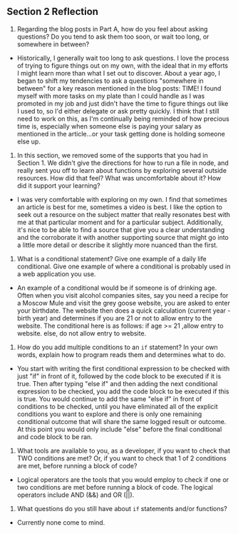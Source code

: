 ## Section 2 Reflection

1. Regarding the blog posts in Part A, how do you feel about asking questions? Do you tend to ask them too soon, or wait too long, or somewhere in between?

  - Historically, I generally wait too long to ask questions. I love the      process of trying to figure things out on my own, with the ideal that in my efforts I might learn more than what I set out to discover. About a year ago, I began to shift my tendencies to ask a questions "somewhere in between" for a key reason mentioned in the blog posts: TIME! I found myself with more tasks on my plate than I could handle as I was promoted in my job and just didn't have the time to figure things out like I used to, so I'd either delegate or ask pretty quickly. I think that I still need to work on this, as I'm continually being reminded of how precious time is, especially when someone else is paying your salary as mentioned in the article...or your task getting done is holding someone else up.

1. In this section, we removed some of the supports that you had in Section 1. We didn't give the directions for how to run a file in node, and really sent you off to learn about functions by exploring several outside resources. How did that feel? What was uncomfortable about it? How did it support your learning?
  - I was very comfortable with exploring on my own. I find that sometimes an article is best for me, sometimes  a video is best. I like the option to seek out a resource on the subject matter that really resonates best with me at that particular moment and for a particular subject. Additionally, it's nice to be able to find a source that give you a clear understanding and the corroborate it with another supporting source that might go into a little more detail or describe it slightly more nuanced than the first.

1. What is a conditional statement? Give one example of a daily life conditional. Give one example of where a conditional is probably used in a web application you use.

  - An example of a conditional would be if someone is of drinking age. Often when you visit alcohol companies sites, say you need a recipe for a Moscow Mule and visit the grey goose website, you are asked to enter your birthdate. The website then does a quick calculation (current year - birth year) and determines if you are 21 or not to allow entry to the website. The conditional here is as follows:
    if age >= 21 ,allow entry to website.
    else, do not allow entry to website.


1. How do you add multiple conditions to an `if` statement? In your own words, explain how to program reads them and determines what to do.
  - You start with writing the first conditional expression to be checked with just "if" in front of it, followed by the code block to be executed if it is true. Then after typing "else if" and then adding the next conditional expression to be checked, you add the code block to be executed if this is true. You would continue to add the same "else if" in front of conditions to be checked, until you have eliminated all of the explicit conditions you want to explore and there is only one remaining conditional outcome that will share the same logged result or outcome. At this point you would only include "else" before the final conditional and code block to be ran.

1. What tools are available to you, as a developer, if you want to check that TWO conditions are met? Or, if you want to check that 1 of 2 conditions are met, before running a block of code?
  - Logical operators are the tools that you would employ to check if one or two conditions are met before running a block of code. The logical operators include AND (&&) and OR (||).

1. What questions do you still have about `if` statements and/or functions?
  - Currently none come to mind.
